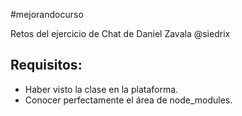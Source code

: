 
#mejorandocurso

Retos del ejercicio de Chat de Daniel Zavala @siedrix


## Requisitos:

- Haber visto la clase en la plataforma.
- Conocer perfectamente el área de node_modules.

